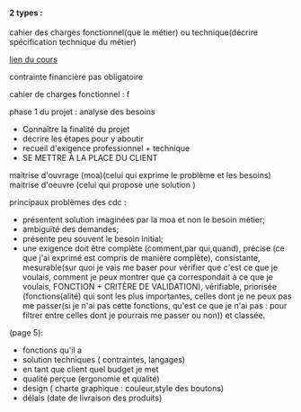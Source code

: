 #### 2 types : 
cahier des charges fonctionnel(que le métier) ou technique(décrire spécification technique du métier)

[lien du cours](https://cours-info.iut-bm.univ-fcomte.fr/upload/supports/S2/SAE/Docs/GestionProjet/2022_Cours_cahier_des_charges_V2.0.pdf) 

contrainte financière pas obligatoire

cahier de charges fonctionnel :
	f

phase 1 du projet : analyse des besoins
- Connaître la finalité du projet
- décrire les étapes pour y aboutir
- recueil d'exigence professionnel + technique
- SE METTRE À LA PLACE DU CLIENT

maitrise d'ouvrage (moa)(celui qui exprime le problème et les besoins)
maitrise d'oeuvre (celui qui propose une solution )

principaux problèmes des cdc :
- présentent solution imaginées par la moa et non le besoin métier;
- ambiguïté des demandes;
- présente peu souvent le besoin initial;
- une exigence doit être complète (comment,par qui,quand), précise (ce que j'ai exprimé est compris de manière complète), consistante, mesurable(sur quoi je vais me baser pour vérifier que c'est ce que je voulais, comment je peux montrer que ça correspondait à ce que je voulais, FONCTION + CRITÈRE DE VALIDATION), vérifiable, priorisée (fonctions(alité) qui sont les plus importantes, celles dont je ne peux pas me passer(si je n'ai pas cette fonctions, qu'est ce que je n'ai pas : pour filtrer entre celles dont je pourrais me passer ou non)) et classée.

(page 5):
- fonctions qu'il a 
- solution techniques ( contraintes, langages)
- en tant que client quel budget je met
- qualité perçue (ergonomie et qualité)
- design ( charte graphique : couleur,style des boutons)
- délais (date de livraison des produits)


